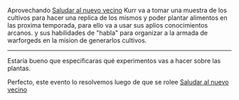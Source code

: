 Aprovechando [Saludar al nuevo vecino](../../!EVENTOS/Saludar%20al%20nuevo%20vecino.md) Kurr va a tomar una muestra de los cultivos para hacer una replica de los mismos y poder plantar alimentos en las proxima temporada, para ello va a usar sus aplios conocimientos arcanos. y sus habilidades de "habla" para organizar a la armada de warforgeds en la mision de generarlos cultivos.

---

Estaría bueno que especificaras qué experimentos vas a hacer sobre las plantas.

Perfecto, este evento lo resolvemos luego de que se rolee [Saludar al nuevo vecino](../../!EVENTOS/Saludar%20al%20nuevo%20vecino.md)

